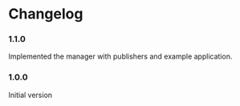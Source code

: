# Changelog

### 1.1.0

Implemented the manager with publishers and example application.

### 1.0.0 

Initial version
